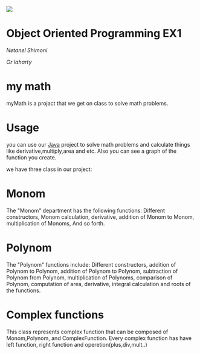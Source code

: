 ![](https://sat.qc.ca/sites/default/files/styles/image_evenement_top/public/polynome_ban_web_top_fc__0.jpg?itok=VuczjeIF)
# Object Oriented Programming EX1
*Netanel Shimoni*

*Or laharty*

# my math
myMath is a projact that we get on class to solve math problems.
# Usage
you can use our [Java](https://java.com/en/download/faq/whatis_java.xml)
 project to solve math problems and calculate things like derivative,multiply,area and etc. Also you can see a graph of the function you create.
 
 we have three class in our project:
 # Monom
 The "Monom" department has the following functions: Different constructors, Monom calculation, derivative, addition of Monom to Monom, multiplication of Monoms, And so forth.
 
 # Polynom
 The "Polynom" functions include: Different constructors, addition of Polynom to Polynom, addition of Polynom to Polynom, subtraction of Polynom from Polynom, multiplication of Polynoms, comparison of Polynom, computation of area, derivative, integral calculation and roots of the functions.
  
# Complex functions
This class represents complex function that can be composed of Monom,Polynom, and ComplexFunction.
Every complex function has have left function, right function and operetion(plus,div,mult..)
